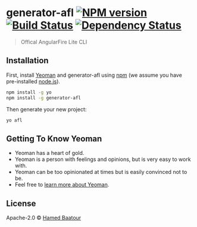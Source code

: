# generator-afl [![NPM version][npm-image]][npm-url] [![Build Status][travis-image]][travis-url] [![Dependency Status][daviddm-image]][daviddm-url]
> Offical AngularFire Lite CLI

## Installation

First, install [Yeoman](http://yeoman.io) and generator-afl using [npm](https://www.npmjs.com/) (we assume you have pre-installed [node.js](https://nodejs.org/)).

```bash
npm install -g yo
npm install -g generator-afl
```

Then generate your new project:

```bash
yo afl
```

## Getting To Know Yeoman

 * Yeoman has a heart of gold.
 * Yeoman is a person with feelings and opinions, but is very easy to work with.
 * Yeoman can be too opinionated at times but is easily convinced not to be.
 * Feel free to [learn more about Yeoman](http://yeoman.io/).

## License

Apache-2.0 © [Hamed Baatour](https://github.com/hamedbaatour)


[npm-image]: https://badge.fury.io/js/generator-afl.svg
[npm-url]: https://npmjs.org/package/generator-afl
[travis-image]: https://travis-ci.org/hamedbaatour/generator-afl.svg?branch=master
[travis-url]: https://travis-ci.org/hamedbaatour/generator-afl
[daviddm-image]: https://david-dm.org/hamedbaatour/generator-afl.svg?theme=shields.io
[daviddm-url]: https://david-dm.org/hamedbaatour/generator-afl
